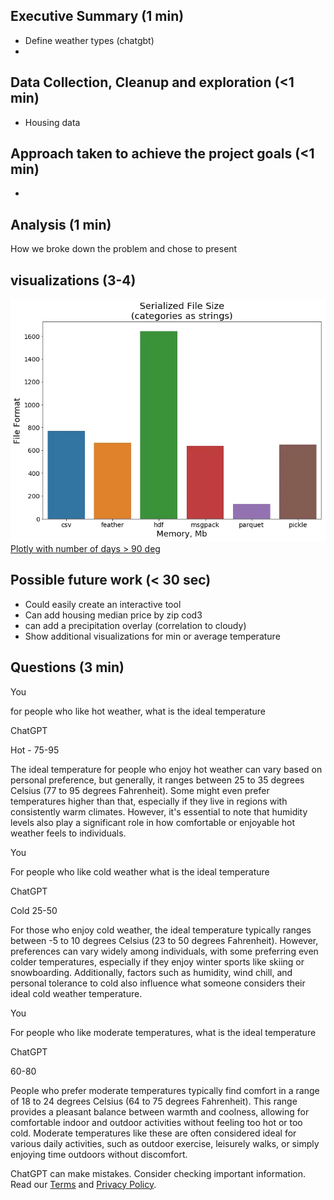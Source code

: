 ## Executive Summary (1 min)

- Define weather types (chatgbt)
- 

## Data Collection, Cleanup and exploration (<1 min)

- Housing data

## Approach taken to achieve the project goals (<1 min)

 - 

## Analysis (1 min)

How we broke down the problem and chose to present


## visualizations (3-4)

 ![sample](imgs/DataFrame-save-size.png) [Plotly with number of days > 90 deg ](html/days-greater-than-90.html)

## Possible future work (< 30 sec)

- Could easily create an interactive tool
- Can add housing median price by zip cod3
- can add a precipitation overlay (correlation to cloudy)
- Show additional visualizations for min or average temperature


## Questions (3 min)





You

for people who like hot weather, what is the ideal temperature

ChatGPT

Hot - 75-95

The ideal temperature for people who enjoy hot weather can vary based on personal preference, but generally, it ranges between 25 to 35 degrees Celsius (77 to 95 degrees Fahrenheit). Some might even prefer temperatures higher than that, especially if they live in regions with consistently warm climates. However, it's essential to note that humidity levels also play a significant role in how comfortable or enjoyable hot weather feels to individuals.

You

For people who like cold weather what is the ideal temperature

ChatGPT

Cold 25-50

For those who enjoy cold weather, the ideal temperature typically ranges between -5 to 10 degrees Celsius (23 to 50 degrees Fahrenheit). However, preferences can vary widely among individuals, with some preferring even colder temperatures, especially if they enjoy winter sports like skiing or snowboarding. Additionally, factors such as humidity, wind chill, and personal tolerance to cold also influence what someone considers their ideal cold weather temperature.

You

For people who like moderate temperatures, what is the ideal temperature

ChatGPT

60-80

People who prefer moderate temperatures typically find comfort in a range of 18 to 24 degrees Celsius (64 to 75 degrees Fahrenheit). This range provides a pleasant balance between warmth and coolness, allowing for comfortable indoor and outdoor activities without feeling too hot or too cold. Moderate temperatures like these are often considered ideal for various daily activities, such as outdoor exercise, leisurely walks, or simply enjoying time outdoors without discomfort.

ChatGPT can make mistakes. Consider checking important information. Read our [Terms](https://openai.com/terms) and [Privacy Policy](https://openai.com/privacy).
